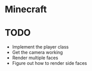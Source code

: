 # Minecraft

# TODO
- Implement the player class
- Get the camera working
- Render multiple faces
- Figure out how to render side faces
